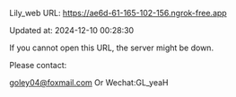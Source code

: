 Lily_web URL: https://ae6d-61-165-102-156.ngrok-free.app

Updated at: 2024-12-10 00:28:30

If you cannot open this URL, the server might be down.

Please contact: 

goley04@foxmail.com Or Wechat:GL_yeaH